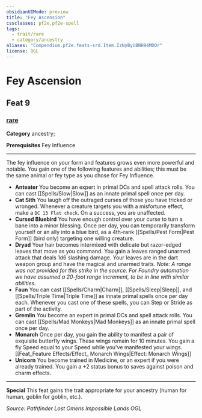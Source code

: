 ```yaml
---
obsidianUIMode: preview
title: "Fey Ascension"
cssclasses: pf2e,pf2e-spell
tags:
  - trait/rare
  - category/ancestry
aliases: "Compendium.pf2e.feats-srd.Item.IzNyByUBNH94MDOr"
license: OGL
---
```

# Fey Ascension
## Feat 9
### [rare](rare "Rare Rarity Trait")

**Category** ancestry; 



**Prerequisites** Fey Influence
* * *
The fey influence on your form and features grows even more powerful and notable. You gain one of the following features and abilities; this must be the same animal or fey type as you chose for Fey Influence.

*   **Anteater** You become an expert in primal DCs and spell attack rolls. You can cast [[Spells/Slow|Slow]] as an innate primal spell once per day.
*   **Cat Sith** You laugh off the outraged curses of those you have tricked or wronged. Whenever a creature targets you with a misfortune effect, make a `DC 13 Flat check`. On a success, you are unaffected.
*   **Cursed Bluebird** You have enough control over your curse to turn a bane into a minor blessing. Once per day, you can temporarily transform yourself or an ally into a blue bird, as a 4th-rank [[Spells/Pest Form|Pest Form]] (bird only) targeting one willing creature.
*   **Dryad** Your hair becomes intermixed with delicate but razor-edged leaves that move as you command. You gain a leaves ranged unarmed attack that deals 1d6 slashing damage. Your leaves are in the dart weapon group and have the magical and unarmed traits. _Note: A range was not provided for this strike in the source. For Foundry automation we have assumed a 20-foot range increment, to be in line with similar abilities._
*   **Faun** You can cast [[Spells/Charm|Charm]], [[Spells/Sleep|Sleep]], and [[Spells/Triple Time|Triple Time]] as innate primal spells once per day each. Whenever you cast one of these spells, you can Step or Stride as part of the activity.
*   **Gremlin** You become an expert in primal DCs and spell attack rolls. You can cast [[Spells/Mad Monkeys|Mad Monkeys]] as an innate primal spell once per day.
*   **Monarch** Once per day, you gain the ability to manifest a pair of exquisite butterfly wings. These wings remain for 10 minutes. You gain a fly Speed equal to your Speed while you've manifested your wings. [[Feat_Feature Effects/Effect_ Monarch Wings|Effect: Monarch Wings]]
*   **Unicorn** You become trained in Medicine, or an expert if you were already trained. You gain a +2 status bonus to saves against poison and charm effects.

* * *

**Special** This feat gains the trait appropriate for your ancestry (human for human, goblin for goblin, etc.).

*Source: Pathfinder Lost Omens Impossible Lands*
*OGL*
